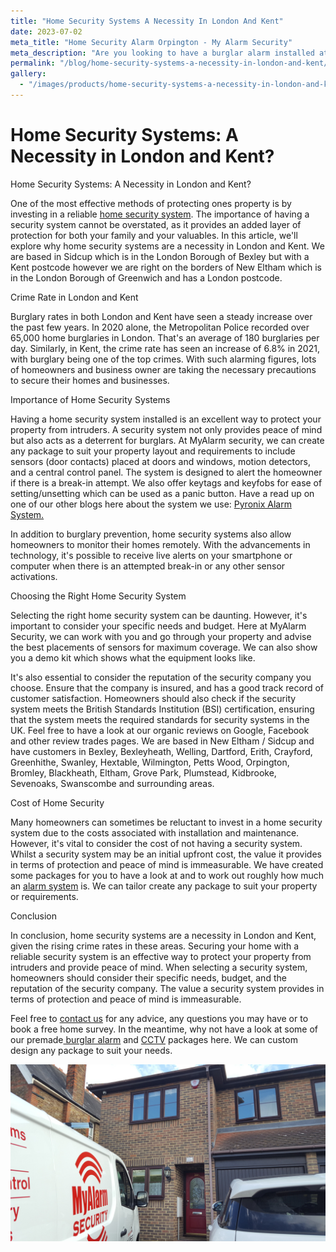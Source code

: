 ```yaml
---
title: "Home Security Systems A Necessity In London And Kent"
date: 2023-07-02
meta_title: "Home Security Alarm Orpington - My Alarm Security"
meta_description: "Are you looking to have a burglar alarm installed at your property? Have a look at some of our packages or contact us for more information."
permalink: "/blog/home-security-systems-a-necessity-in-london-and-kent/"
gallery:
  - "/images/products/home-security-systems-a-necessity-in-london-and-kent.webp"
---
```


# Home Security Systems: A Necessity in London and Kent?

Home Security Systems: A Necessity in London and Kent?

One of the most effective methods of protecting ones property is by investing in a reliable [home security system](/categories/special-offers/). The importance of having a security system cannot be overstated, as it provides an added layer of protection for both your family and your valuables. In this article, we'll explore why home security systems are a necessity in London and Kent. We are based in Sidcup which is in the London Borough of Bexley but with a Kent postcode however we are right on the borders of New Eltham which is in the London Borough of Greenwich and has a London postcode.

Crime Rate in London and Kent

Burglary rates in both London and Kent have seen a steady increase over the past few years. In 2020 alone, the Metropolitan Police recorded over 65,000 home burglaries in London. That's an average of 180 burglaries per day. Similarly, in Kent, the crime rate has seen an increase of 6.8% in 2021, with burglary being one of the top crimes. With such alarming figures, lots of homeowners and business owner are taking the necessary precautions to secure their homes and businesses.

Importance of Home Security Systems

Having a home security system installed is an excellent way to protect your property from intruders. A security system not only provides peace of mind but also acts as a deterrent for burglars. At MyAlarm security, we can create any package to suit your property layout and requirements to include sensors (door contacts) placed at doors and windows, motion detectors, and a central control panel. The system is designed to alert the homeowner if there is a break-in attempt. We also offer keytags and keyfobs for ease of setting/unsetting which can be used as a panic button. Have a read up on one of our other blogs here about the system we use: [Pyronix Alarm System.](pyronix-alarm-system.php.html)

In addition to burglary prevention, home security systems also allow homeowners to monitor their homes remotely. With the advancements in technology, it's possible to receive live alerts on your smartphone or computer when there is an attempted break-in or any other sensor activations.

Choosing the Right Home Security System

Selecting the right home security system can be daunting. However, it's important to consider your specific needs and budget. Here at MyAlarm Security, we can work with you and go through your property and advise the best placements of sensors for maximum coverage. We can also show you a demo kit which shows what the equipment looks like.

It's also essential to consider the reputation of the security company you choose. Ensure that the company is insured, and has a good track record of customer satisfaction. Homeowners should also check if the security system meets the British Standards Institution (BSI) certification, ensuring that the system meets the required standards for security systems in the UK. Feel free to have a look at our organic reviews on Google, Facebook and other review trades pages. We are based in New Eltham / Sidcup and have customers in Bexley, Bexleyheath, Welling, Dartford, Erith, Crayford, Greenhithe, Swanley, Hextable, Wilmington, Petts Wood, Orpington, Bromley, Blackheath, Eltham, Grove Park, Plumstead, Kidbrooke, Sevenoaks, Swanscombe and surrounding areas.

Cost of Home Security

Many homeowners can sometimes be reluctant to invest in a home security system due to the costs associated with installation and maintenance. However, it's vital to consider the cost of not having a security system. Whilst a security system may be an initial upfront cost, the value it provides in terms of protection and peace of mind is immeasurable. We have created some packages for you to have a look at and to work out roughly how much an [alarm system](/categories/burglar-alarms/) is. We can tailor create any package to suit your property or requirements.

Conclusion

In conclusion, home security systems are a necessity in London and Kent, given the rising crime rates in these areas. Securing your home with a reliable security system is an effective way to protect your property from intruders and provide peace of mind. When selecting a security system, homeowners should consider their specific needs, budget, and the reputation of the security company. The value a security system provides in terms of protection and peace of mind is immeasurable.

Feel free to [contact us](/contact/) for any advice, any questions you may have or to book a free home survey. In the meantime, why not have a look at some of our premade[ burglar alarm](/categories/burglar-alarms/) and [CCTV](/categories/cctv/) packages here. We can custom design any package to suit your needs.

![Home Security Systems A Necessity In London And Kent](/images/news/news-home-security-systems-a-necessity-in-london-and-kent-qzps00ooia4kfzrsavkd.jpg)